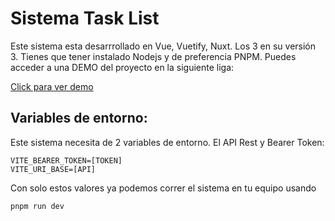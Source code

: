 # Sistema Task List

Este sistema esta desarrrollado en Vue, Vuetify, Nuxt. Los 3 en su versión 3.
Tienes que tener instalado Nodejs y de preferencia PNPM. Puedes acceder a una DEMO del proyecto en la siguiente liga:

[Click para ver demo](https://vue-tasks-two.vercel.app/)

## Variables de entorno:

Este sistema necesita de 2 variables de entorno. El API Rest y Bearer Token:

```
VITE_BEARER_TOKEN=[TOKEN]
VITE_URI_BASE=[API]
```

Con solo estos valores ya podemos correr el sistema en tu equipo usando

```
pnpm run dev
```
